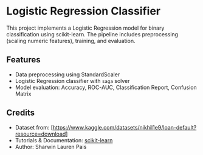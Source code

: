 # Logistic Regression Classifier

This project implements a Logistic Regression model for binary classification using scikit-learn. The pipeline includes preprocessing (scaling numeric features), training, and evaluation.

## Features

- Data preprocessing using StandardScaler
- Logistic Regression classifier with `saga` solver
- Model evaluation: Accuracy, ROC-AUC, Classification Report, Confusion Matrix

## Credits

- Dataset from: [https://www.kaggle.com/datasets/nikhil1e9/loan-default?resource=download]
- Tutorials & Documentation: [scikit-learn](https://scikit-learn.org/stable/documentation.html)
- Author: Sharwin Lauren Pais
